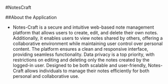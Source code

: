 #NotesCraft

##About the Application
* Notes-Craft is a secure and intuitive web-based note management platform that allows users to create, edit, and delete their own notes. Additionally, 
it enables users to view notes shared by others, offering a collaborative environment while maintaining user control over personal content.
The platform ensures a clean and responsive interface, providing seamless functionality. Data privacy is a top priority, with restrictions on editing and
deleting only the notes created by the logged-in user. Designed to be both scalable and user-friendly, Notes-Craft allows individuals to manage their notes
efficiently for both personal and collaborative use.
